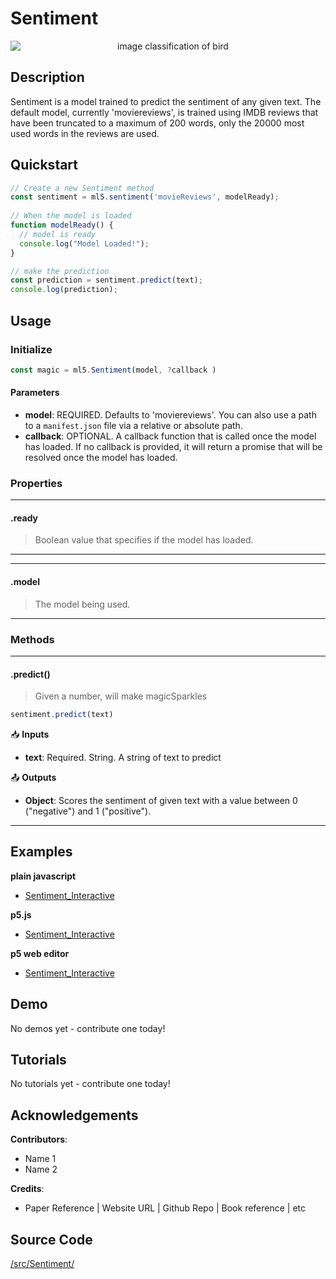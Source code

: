 # Sentiment


<center>
    <img style="display:block; max-height:20rem" alt="image classification of bird" src="https://via.placeholder.com/150">
</center>


## Description

Sentiment is a model trained to predict the sentiment of any given text. The default model, currently 'moviereviews', is trained using IMDB reviews that have been truncated to a maximum of 200 words, only the 20000 most used words in the reviews are used.

## Quickstart

```js
// Create a new Sentiment method
const sentiment = ml5.sentiment('movieReviews', modelReady);
      
// When the model is loaded
function modelReady() {
  // model is ready
  console.log("Model Loaded!");
}

// make the prediction
const prediction = sentiment.predict(text);
console.log(prediction);
```


## Usage

### Initialize

```js
const magic = ml5.Sentiment(model, ?callback )
```

#### Parameters
* **model**: REQUIRED. Defaults to 'moviereviews'. You can also use a path to a `manifest.json` file via a relative or absolute path.
* **callback**: OPTIONAL. A callback function that is called once the model has loaded. If no callback is provided, it will return a promise that will be resolved once the model has loaded.


### Properties

***
#### .ready
> Boolean value that specifies if the model has loaded.
***

***
#### .model
> The model being used.
***


### Methods


***
#### .predict()
> Given a number, will make magicSparkles

```js
sentiment.predict(text)
```

📥 **Inputs**

* **text**: Required. String. A string of text to predict 


📤 **Outputs**

* **Object**: Scores the sentiment of given text with a value between 0 ("negative") and 1 ("positive").

***


## Examples

**plain javascript**
* [Sentiment_Interactive](https://github.com/ml5js/ml5-examples/tree/release/javascript/Sentiment/Sentiment_Interactive)

**p5.js**
* [Sentiment_Interactive](https://github.com/ml5js/ml5-examples/tree/release/p5js/Sentiment/Sentiment_Interactive)

**p5 web editor**
* [Sentiment_Interactive]()

## Demo

No demos yet - contribute one today!

## Tutorials

No tutorials yet - contribute one today!


## Acknowledgements

**Contributors**:
  * Name 1
  * Name 2

**Credits**:
  * Paper Reference | Website URL | Github Repo | Book reference | etc


## Source Code

[/src/Sentiment/](https://github.com/ml5js/ml5-library/tree/release/src/Sentiment)

